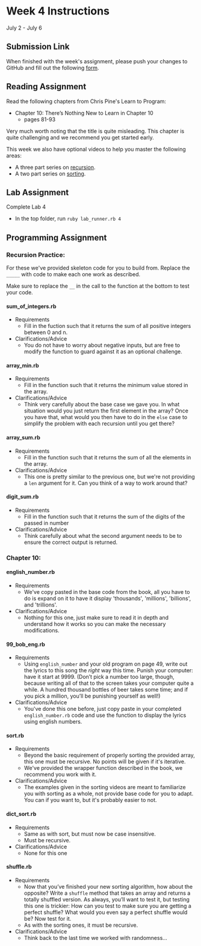# Week 4 Instructions

July 2 - July 6

## Submission Link

When finished with the week's assignment, please push your changes to GitHub and fill out the following <a href="https://goo.gl/forms/5OHeR0G65KQPMuS93">form</a>.

## Reading Assignment

Read the following chapters from Chris Pine's Learn to Program:

- Chapter 10: There’s Nothing New to Learn in Chapter 10
  - pages 81-93

Very much worth noting that the title is quite misleading. This chapter is quite challenging and we recommend you get started early.

This week we also have optional videos to help you master the following areas:

- A three part series on <a href="https://www.youtube.com/playlist?list=PL_Otc46JXAZ7IV44EzIr1pDin0Q_EV0MD">recursion</a>.
- A two part series on <a href="https://www.youtube.com/playlist?list=PL_Otc46JXAZ7f-AkN5DYpHGp0tnFPjPQE">sorting</a>.

## Lab Assignment

Complete Lab 4

- In the top folder, run `ruby lab_runner.rb 4`

## Programming Assignment

### Recursion Practice:

For these we've provided skeleton code for you to build from. Replace the `_____` with code to make each one work as described.

Make sure to replace the `__` in the call to the function at the bottom to test your code.

#### sum_of_integers.rb

- Requirements
  - Fill in the fuction such that it returns the sum of all positive integers between 0 and n.
- Clarifications/Advice
  - You do not have to worry about negative inputs, but are free to modify the function to guard against it as an optional challenge.

#### array_min.rb

- Requirements
  - Fill in the function such that it returns the minimum value stored in the array.
- Clarifications/Advice
  - Think very carefully about the base case we gave you. In what situation would you just return the first element in the array? Once you have that, what would you then have to do in the `else` case to simplify the problem with each recursion until you get there?

#### array_sum.rb

- Requirements
  - Fill in the function such that it returns the sum of all the elements in the array.
- Clarifications/Advice
  - This one is pretty similar to the previous one, but we're not providing a `len` argument for it. Can you think of a way to work around that?

#### digit_sum.rb

- Requirements
  - Fill in the function such that it returns the sum of the digits of the passed in number
- Clarifications/Advice
  - Think carefully about what the second argument needs to be to ensure the correct output is returned.

### Chapter 10:

#### english_number.rb

- Requirements
  - We've copy pasted in the base code from the book, all you have to do is expand on it to have it display 'thousands', 'millions', 'billions', and 'trillions'.
- Clarifications/Advice
  - Nothing for this one, just make sure to read it in depth and understand how it works so you can make the necessary modifications.

#### 99_bob_eng.rb

- Requirements
  - Using `english_number` and your old program on page 49, write out the lyrics to this song the *right* way this time. Punish your computer: have it start at 9999. (Don’t pick a number too large, though, because writing all of that to the screen takes your computer quite a while. A hundred thousand bottles of beer takes some time; and if you pick a million, you’ll be punishing yourself as well!)
- Clarifications/Advice
  - You've done this one before, just copy paste in your completed `english_number.rb` code and use the function to display the lyrics using english numbers.

#### sort.rb

- Requirements
  - Beyond the basic requirement of properly sorting the provided array, this one must be recursive. No points will be given if it's iterative.
  - We've provided the wrapper function described in the book, we recommend you work with it.
- Clarifications/Advice
  - The examples given in the sorting videos are meant to familiarize you with sorting as a whole, not provide base code for you to adapt. You can if you want to, but it's probably easier to not.

#### dict_sort.rb

- Requirements
  - Same as with sort, but must now be case insensitive.
  - Must be recursive.
- Clarifications/Advice
  - None for this one

#### shuffle.rb

- Requirements
  - Now that you’ve finished your new sorting algorithm, how about the opposite? Write a `shuffle` method that takes an array and returns a totally shuffled version. As always, you’ll want to test it, but testing this one is trickier: How can you test to make sure you are getting a perfect shuffle? What would you even say a perfect shuffle would be? Now test for it.
  - As with the sorting ones, it must be recursive.
- Clarifications/Advice
  - Think back to the last time we worked with randomness...
